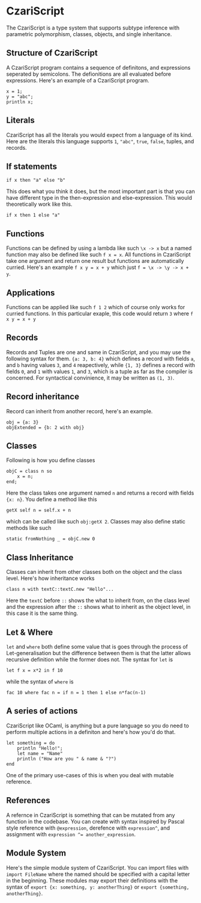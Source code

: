 # CzariScript
The CzariScript is a type system that supports subtype inference with parametric polymorphism, classes, objects, and single inheritance.

## Structure of CzariScript
A CzariScript program contains a sequence of definitons, and expressions seperated by semicolons. The defionitions are all evaluated before expressions. Here's an example of a CzariScript program.
```
x = 1;
y = "abc";
println x;
```

## Literals
CzariScript has all the literals you would expect from a language of its kind. Here are the literals this language supports `1`, `"abc"`, `true`, `false`, tuples, and records.

## If statements
```
if x then "a" else "b"
```
This does what you think it does, but the most important part is that you can have different type in the then-expression and else-expression. This would theoretically work like this.
```
if x then 1 else "a"
```

## Functions
Functions can be defined by using a lambda like such `\x -> x` but a named function may also be defined like such `f x = x`. All functions in CzariScript take one argument and return one result but functions are automatically curried. Here's an example `f x y = x + y` which just `f = \x -> \y -> x + y`.

## Applications
Functions can be applied like such `f 1 2` which of course only works for curried functions. In this particular exaple, this code would return `3` where `f x y = x + y`

## Records
Records and Tuples are one and same in CzariScript, and you may use the following syntax for them. `{a: 3, b: 4}` which defines a record with fields `a`, and `b` having values `3`, and `4` reapectively, while `{1, 3}` defines a record with fields `0`, and `1` with values `1`, and `3`, which is a tuple as far as the compiler is concerned. For syntactical convinience, it may be written as `(1, 3)`.

## Record inheritance
Record can inherit from another record, here's an example.
```
obj = {a: 3}
objExtended = {b: 2 with obj}
```

## Classes
Following is how you define classes
```
objC = class n so
    x = n;
end;
```

Here the class takes one argument named `n` and returns a record with fields `{x: n}`. You define a method like this
```
getX self n = self.x + n
```
which can be called like such `obj:getX 2`. Classes may also define static methods like such
```
static fromNothing _ = objC.new 0
```

## Class Inheritance
Classes can inherit from other classes both on the object and the class level. Here's how inheritance works
```
class n with textC::textC.new "Hello"...
```
Here the `textC` before `::` shows the what to inherit from, on the class level and the expression after the `::` shows what to inherit as the object level, in this case it is the same thing.

## Let & Where
`let` and `where` both define some value that is goes through the process of Let-generalisation but the difference between them is that the latter allows recursive definition while the former does not. The syntax for `let` is 
```
let f x = x*2 in f 10
```
while the syntax of `where` is 
```
fac 10 where fac n = if n = 1 then 1 else n*fac(n-1)
```

## A series of actions
CzariScript like OCaml, is anything but a pure language so you do need to perform multiple actions in a definiton and here's how you'd do that.
```
let something = do
    println "Hello!";
    let name = "Name"
    println ("How are you " & name & "?")
end
```

One of the primary use-cases of this is when you deal with mutable reference.

## References
A refernce in CzariScript is something that can be mutated from any function in the codebase. You can create with syntax inspired by Pascal style reference with `@expression`, derefence with `expression^`, and assignment with `expression ^= another_expression`.

## Module System
Here's the simple module system of CzariScript. You can import files with `import FileName` where the named should be specified with a capital letter in the beginning. These modules may export their definitions with the syntax of `export {x: something, y: anotherThing}` or `export {something, anotherThing}`.
